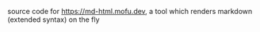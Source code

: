 source code for https://md-html.mofu.dev, a tool which renders markdown (extended syntax) on the fly
